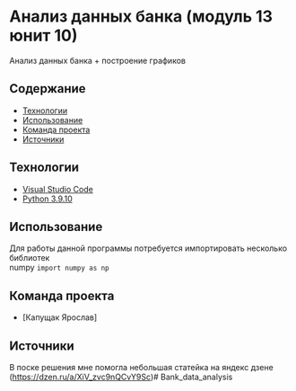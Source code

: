 # Анализ данных банка (модуль 13 юнит 10)
Анализ данных банка + построение графиков

## Содержание
- [Технологии](#технологии)
- [Использование](#Использование)
- [Команда проекта](#команда-проекта)
- [Источники](#Источники)

## Технологии
- [Visual Studio Code](https://code.visualstudio.com/)
- [Python 3.9.10](https://www.python.org/downloads/release/python-3910/)

## Использование
Для работы данной программы потребуется импортировать несколько библиотек <br> 
numpy ``` import numpy as np ```
## Команда проекта

- [Капущак Ярослав]

## Источники
В поске решения мне помогла небольшая статейка на яндекс дзене (https://dzen.ru/a/XiV_zvc9nQCvY9Sc)# Bank_data_analysis
